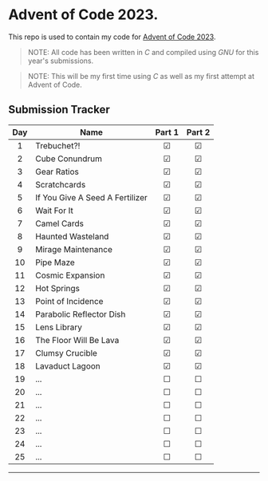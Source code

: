 # Advent of Code 2023.

This repo is used to contain my code for [Advent of Code 2023](https://adventofcode.com/2023).

> NOTE: All code has been written in *C* and compiled using *GNU* for this year's submissions.

> NOTE: This will be my first time using *C* as well as my first attempt at Advent of Code.

## Submission Tracker

| Day | Name | Part 1 | Part 2 |
| :---: | ---- | :------: | :------: |
| 1 | Trebuchet?! | &#9745; | &#9745; |
| 2 | Cube Conundrum | &#9745; | &#9745; |
| 3 | Gear Ratios | &#9745; | &#9745; |
| 4 | Scratchcards | &#9745; | &#9745; |
| 5 | If You Give A Seed A Fertilizer | &#9745; | &#9745; |
| 6 | Wait For It | &#9745; | &#9745; |
| 7 | Camel Cards | &#9745; | &#9745; |
| 8 | Haunted Wasteland | &#9745; | &#9745; |
| 9 | Mirage Maintenance | &#9745; | &#9745; |
| 10 | Pipe Maze | &#9745; | &#9745; |
| 11 | Cosmic Expansion | &#9745; | &#9745; |
| 12 | Hot Springs | &#9745; | &#9745; |
| 13 | Point of Incidence | &#9745; | &#9745; |
| 14 | Parabolic Reflector Dish | &#9745; | &#9745; |
| 15 | Lens Library | &#9745; | &#9745; |
| 16 | The Floor Will Be Lava | &#9745; | &#9745; |
| 17 | Clumsy Crucible | &#9745; | &#9745; |
| 18 | Lavaduct Lagoon | &#9745; | &#9745; |
| 19 | ... | &#9744; | &#9744; |
| 20 | ... | &#9744; | &#9744; |
| 21 | ... | &#9744; | &#9744; |
| 22 | ... | &#9744; | &#9744; |
| 23 | ... | &#9744; | &#9744; |
| 24 | ... | &#9744; | &#9744; |
| 25 | ... | &#9744; | &#9744; |
---
